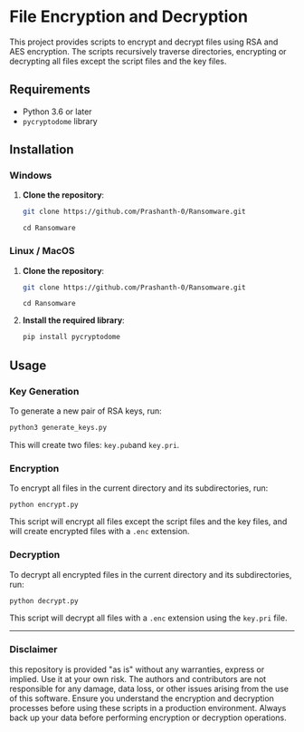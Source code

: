 # File Encryption and Decryption

This project provides scripts to encrypt and decrypt files using RSA and AES encryption. The scripts recursively traverse directories, encrypting or decrypting all files except the script files and the key files.

## Requirements

- Python 3.6 or later
- `pycryptodome` library

## Installation

### Windows

1. **Clone the repository**:

    ```bash
    git clone https://github.com/Prashanth-0/Ransomware.git
    ```
    ```
    cd Ransomware
    ```


### Linux / MacOS

1. **Clone the repository**:

    ```bash
    git clone https://github.com/Prashanth-0/Ransomware.git
    ```
    ```
    cd Ransomware
    ```

3. **Install the required library**:

    ```bash
    pip install pycryptodome
    ```

## Usage

### Key Generation

To generate a new pair of RSA keys, run:

```bash
python3 generate_keys.py
```
This will create two files:
`key.pub`and `key.pri`.

### Encryption

To encrypt all files in the current directory and its subdirectories, run:

```
python encrypt.py
```

This script will encrypt all files except the script files and the key files, and will create encrypted files with a `.enc` extension.


### Decryption

To decrypt all encrypted files in the current directory and its subdirectories, run:

```
python decrypt.py
```

This script will decrypt all files with a `.enc` extension using the `key.pri` file.


---

### Disclaimer
this repository is provided "as is" without any warranties, express or implied. Use it at your own risk. The authors and contributors are not responsible for any damage, data loss, or other issues arising from the use of this software. Ensure you understand the encryption and decryption processes before using these scripts in a production environment. Always back up your data before performing encryption or decryption operations.

